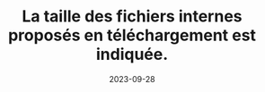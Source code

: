 ---
N: '143'
Rubrique: Liens
title: La taille des fichiers internes proposés en téléchargement est indiquée. 
detail: La taille des fichiers internes proposés en téléchargement est indiquée. 
abstract: 
categories: [" Liens"]
agrege: O4143-E048
opquast: '4 143'
indiceebook: '48'
description: "Règle n° 048"
before: "047"
weight: "048"
after: "049"
actif: '1'
layout: rules
date: 2023-09-28
tags: ["", ""]
objectif: ["", ""]
Meo: [""]
Controle: [""
]
epubcheck: 
ace: 
humancheck: true
Source: ["Opquast"]
Referentiel: [""]
steps: ["Conception", "Éditorial"]
---